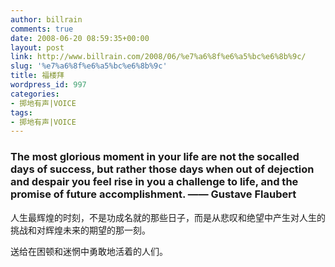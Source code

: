 ```yaml
---
author: billrain
comments: true
date: 2008-06-20 08:59:35+00:00
layout: post
link: http://www.billrain.com/2008/06/%e7%a6%8f%e6%a5%bc%e6%8b%9c/
slug: '%e7%a6%8f%e6%a5%bc%e6%8b%9c'
title: 福楼拜
wordpress_id: 997
categories:
- 掷地有声|VOICE
tags:
- 掷地有声|VOICE
---
```


### The most glorious moment in your life are not the socalled days of success, but rather those days when out of dejection and despair you feel rise in you a challenge to life, and the promise of future accomplishment. —— Gustave Flaubert

人生最辉煌的时刻，不是功成名就的那些日子，而是从悲叹和绝望中产生对人生的挑战和对辉煌未来的期望的那一刻。

送给在困顿和迷惘中勇敢地活着的人们。
